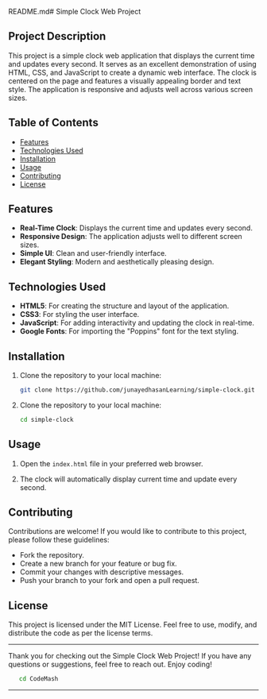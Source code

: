 README.md# Simple Clock Web Project

## Project Description

This project is a simple clock web application that displays the current time and updates every second. It serves as an excellent demonstration of using HTML, CSS, and JavaScript to create a dynamic web interface. The clock is centered on the page and features a visually appealing border and text style. The application is responsive and adjusts well across various screen sizes.

## Table of Contents

- [Features](#features)
- [Technologies Used](#technologies-used)
- [Installation](#installation)
- [Usage](#usage)
- [Contributing](#contributing)
- [License](#license)

## Features

- **Real-Time Clock**: Displays the current time and updates every second.
- **Responsive Design**: The application adjusts well to different screen sizes.
- **Simple UI**: Clean and user-friendly interface.
- **Elegant Styling**: Modern and aesthetically pleasing design.

## Technologies Used

- **HTML5**: For creating the structure and layout of the application.
- **CSS3**: For styling the user interface.
- **JavaScript**: For adding interactivity and updating the clock in real-time.
- **Google Fonts**: For importing the "Poppins" font for the text styling.

## Installation

1. Clone the repository to your local machine:

   ```bash
   git clone https://github.com/junayedhasanLearning/simple-clock.git

   ```

1. Clone the repository to your local machine:
   ```bash
   cd simple-clock
   ```

## Usage

1.  Open the `index.html` file in your preferred web browser.

2.  The clock will automatically display current time and update every second.

## Contributing

Contributions are welcome! If you would like to contribute to this project, please follow these guidelines:

- Fork the repository.
- Create a new branch for your feature or bug fix.
- Commit your changes with descriptive messages.
- Push your branch to your fork and open a pull request.

## License

This project is licensed under the MIT License. Feel free to use, modify, and distribute the code as per the license terms.

---

Thank you for checking out the Simple Clock Web Project! If you have any questions or suggestions, feel free to reach out. Enjoy coding!

```bash
   cd CodeMash
```

---
